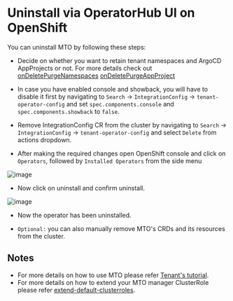# Uninstall via OperatorHub UI on OpenShift

You can uninstall MTO by following these steps:

* Decide on whether you want to retain tenant namespaces and ArgoCD AppProjects or not.
For more details check out [onDeletePurgeNamespaces](../kubernetes-resources/tenant/how-to-guides/delete-tenant.md#configuration-for-retaining-resources)
[onDeletePurgeAppProject](../kubernetes-resources/extensions.md#configuring-argocd-integration)

* In case you have enabled console and showback, you will have to disable it first by navigating to `Search` -> `IntegrationConfig` -> `tenant-operator-config` and set `spec.components.console` and `spec.components.showback` to `false`.

* Remove IntegrationConfig CR from the cluster by navigating to `Search` -> `IntegrationConfig` -> `tenant-operator-config` and select `Delete` from actions dropdown.

* After making the required changes open OpenShift console and click on `Operators`, followed by `Installed Operators` from the side menu

![image](../../images/installed-operators.png)

* Now click on uninstall and confirm uninstall.

![image](../../images/uninstall-from-ui.png)

* Now the operator has been uninstalled.

* `Optional:` you can also manually remove MTO's CRDs and its resources from the cluster.

## Notes

* For more details on how to use MTO please refer [Tenant's tutorial](../kubernetes-resources/tenant/how-to-guides/create-tenant.md).
* For more details on how to extend your MTO manager ClusterRole please refer [extend-default-clusterroles](../kubernetes-resources/tenant/how-to-guides/extend-default-roles.md).
